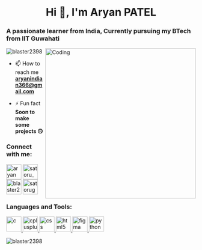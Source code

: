 <h1 align="center">Hi 👋, I'm Aryan PATEL</h1>

<h3 align="centre">A passionate learner from India, Currently pursuing my BTech from IIT Guwahati</h3>
<img align="right" alt="Coding" src="https://user-images.githubusercontent.com/55389276/140866485-8fb1c876-9a8f-4d6a-98dc-08c4981eaf70.gif" width="400"></img>
<p align="left"> <img src="https://komarev.com/ghpvc/?username=blaster2398&label=Profile%20views&color=0e75b6&style=flat" alt="blaster2398" /> </p>

- 📫 How to reach me **aryanindian366@gmail.com**

- ⚡ Fun fact **Soon to make some projects 🙃**

<h3 align="left">Connect with me:</h3>
<p align="left">
<a href="https://instagram.com/satoru_gojo00001" target="blank"><img align="center" src="https://imgs.search.brave.com/6EgyLmzbyfJkgTFi9JZF5IMoROjA_-_7nrdEXnEj3-4/rs:fit:500:0:0/g:ce/aHR0cHM6Ly91cGxv/YWQud2lraW1lZGlh/Lm9yZy93aWtpcGVk/aWEvY29tbW9ucy9l/L2U3L0luc3RhZ3Jh/bV9sb2dvXzIwMTYu/c3Zn.svg" alt="aryan patel" height="40" width="40" /></a>
<a href="https://www.linkedin.com/in/aryan-patel" target="blank"><img align="center" src="https://imgs.search.brave.com/0onedxgdJWLsAOrzVTbco23TxXLuDJGb_uBUL74bc7k/rs:fit:500:0:0/g:ce/aHR0cHM6Ly91cGxv/YWQud2lraW1lZGlh/Lm9yZy93aWtpcGVk/aWEvY29tbW9ucy9j/L2NhL0xpbmtlZElu/X2xvZ29faW5pdGlh/bHMucG5n" alt="satoru_gojo00001" height="40" width="40" /></a>
<a href="https://codeforces.com/profile/blaster2398" target="blank"><img align="center" src="https://imgs.search.brave.com/vKoBTynogq2id3rMjfNnu8-7o86kg84gOWruC6btX0A/rs:fit:500:0:0/g:ce/aHR0cHM6Ly9zdHls/ZXMucmVkZGl0bWVk/aWEuY29tL3Q1XzMz/bzFrL3N0eWxlcy9j/b21tdW5pdHlJY29u/X3hjYWdzdDhxdGEz/OTEucG5n" alt="blaster2398" height="40" width="40" /></a>
<a href="https://discord.gg/satorugojo2398" target="blank"><img align="center" src="https://imgs.search.brave.com/x8Fj4eJ-tPMfZ9M8zQKpGT-AUP34SKkFJxi_R2zrC_w/rs:fit:500:0:0/g:ce/aHR0cHM6Ly9zdGF0/aWMtMDAuaWNvbmR1/Y2suY29tL2Fzc2V0/cy4wMC9kaXNjb3Jk/LWljb24tMTAyNHgx/MDI0LW5vZ2VyZDk5/LnBuZw" alt="satorugojo2398" height="40" width="40" /></a>
</p>

<h3 align="left">Languages and Tools:</h3>
<p align="left"> <a href="https://www.cprogramming.com/" target="_blank" rel="noreferrer"> 
<img src="https://imgs.search.brave.com/piH4HoxxS9uyYLiS_N7tJHLyRpQhQ_0gvzbDkkfUfz4/rs:fit:500:0:0/g:ce/aHR0cHM6Ly91cGxv/YWQud2lraW1lZGlh/Lm9yZy93aWtpcGVk/aWEvY29tbW9ucy8x/LzE4L0NfUHJvZ3Jh/bW1pbmdfTGFuZ3Vh/Z2Uuc3Zn.svg" alt="c" width="40" height="40"/> </a> <a href="https://www.w3schools.com/cpp/" target="_blank" rel="noreferrer"> <img src="https://imgs.search.brave.com/eNG89cOdpNFrMO8Ez0sV-gVn1yxoYDKY-YigwS8fa3Q/rs:fit:500:0:0/g:ce/aHR0cHM6Ly9yYXcu/Z2l0aHVidXNlcmNv/bnRlbnQuY29tL2lz/b2NwcC9sb2dvcy9t/YXN0ZXIvY3BwX2xv/Z28ucG5n" alt="cplusplus" width="40" height="40"/> </a> <a href="https://www.w3schools.com/css/" target="_blank" rel="noreferrer"> 
<img src="https://imgs.search.brave.com/pjR7zv6dMeSvenrG5yT2qxNLiZmIu_-1XMu9yQ1A5B4/rs:fit:500:0:0/g:ce/aHR0cHM6Ly91cGxv/YWQud2lraW1lZGlh/Lm9yZy93aWtpcGVk/aWEvY29tbW9ucy82/LzYyL0NTUzNfbG9n/by5zdmc.svg" alt="css" width="40" height="40"/> </a> <a href="https://www.figma.com/" target="_blank" rel="noreferrer"> 
<img src="https://imgs.search.brave.com/X4EnnG4234wDkxKf2AXyglsquIkOhyvZI6meFD_t4AU/rs:fit:500:0:0/g:ce/aHR0cHM6Ly91cGxv/YWQud2lraW1lZGlh/Lm9yZy93aWtpcGVk/aWEvY29tbW9ucy8z/LzM4L0hUTUw1X0Jh/ZGdlLnN2Zw.svg" alt="html5" width="40" height="40"/> </a> <a href="https://www.python.org" target="_blank" rel="noreferrer"> 
<img src="https://www.vectorlogo.zone/logos/figma/figma-icon.svg" alt="figma" width="40" height="40"/> </a> <a href="https://www.w3.org/html/" target="_blank" rel="noreferrer"> 
<img src="https://imgs.search.brave.com/sDXS3IWHlItL53Dwu4oDtG8-5ydhvhQW28ByBeYMru8/rs:fit:500:0:0/g:ce/aHR0cHM6Ly9hc3Nl/dHMuc3RpY2twbmcu/Y29tL2ltYWdlcy81/ODQ4MTUyZmNlZjEw/MTRjMGI1ZTQ5Njcu/cG5n" alt="python" width="40" height="40"/> </a> </p>


<p><img align="center" src="https://github-readme-streak-stats.herokuapp.com/?user=blaster2398&" alt="blaster2398" /></p>
